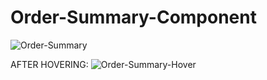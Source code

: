 # Order-Summary-Component

![Order-Summary](https://github.com/achrafhabbass/Order-Summary-Component/assets/125736145/e49529a5-407b-4ffb-8be9-5cd0660bcc4c)

AFTER HOVERING:
![Order-Summary-Hover](https://github.com/achrafhabbass/Order-Summary-Component/assets/125736145/b46c5f4a-2ae6-4503-b23d-10d6e6ffaff3)
